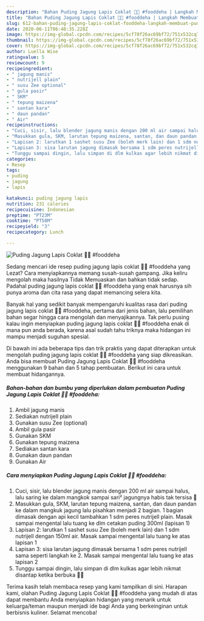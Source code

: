 ```yaml
---
description: "Bahan Puding Jagung Lapis Coklat 🌽🍫 #fooddeha | Langkah Membuat Puding Jagung Lapis Coklat 🌽🍫 #fooddeha Yang Bikin Ngiler"
title: "Bahan Puding Jagung Lapis Coklat 🌽🍫 #fooddeha | Langkah Membuat Puding Jagung Lapis Coklat 🌽🍫 #fooddeha Yang Bikin Ngiler"
slug: 612-bahan-puding-jagung-lapis-coklat-fooddeha-langkah-membuat-puding-jagung-lapis-coklat-fooddeha-yang-bikin-ngiler
date: 2020-06-11T06:48:35.228Z
image: https://img-global.cpcdn.com/recipes/5cf78f26ac69bf72/751x532cq70/puding-jagung-lapis-coklat-🌽🍫-fooddeha-foto-resep-utama.jpg
thumbnail: https://img-global.cpcdn.com/recipes/5cf78f26ac69bf72/751x532cq70/puding-jagung-lapis-coklat-🌽🍫-fooddeha-foto-resep-utama.jpg
cover: https://img-global.cpcdn.com/recipes/5cf78f26ac69bf72/751x532cq70/puding-jagung-lapis-coklat-🌽🍫-fooddeha-foto-resep-utama.jpg
author: Luella Wise
ratingvalue: 5
reviewcount: 9
recipeingredient:
- " jagung manis"
- " nutrijell plain"
- " susu Zee optional"
- " gula pasir"
- " SKM"
- " tepung maizena"
- " santan kara"
- " daun pandan"
- " Air"
recipeinstructions:
- "Cuci, sisir, lalu blender jagung manis dengan 200 ml air sampai halus, lalu saring ke dalam mangkok sampai sari² jagungnya habis tak tersisa 🤭"
- "Masukkan gula, SKM, larutan tepung maizena, santan, dan daun pandan ke dalam mangkuk jagung lalu pisahkan menjadi 2 bagian. 1 bagian dimasak dengan api kecil tambahkan 1 sdm peres nutrijell plain. Masak sampai mengental lalu tuang ke dlm cetakan puding 300ml (lapisan 1)"
- "Lapisan 2: larutkan 1 sashet susu Zee (boleh merk lain) dan 1 sdm nutrijell dengan 150ml air. Masak sampai mengental lalu tuang ke atas lapisan 1"
- "Lapisan 3: sisa larutan jagung dimasak bersama 1 sdm peres nutrijell sama seperti langkah ke 2. Masak sampai mengental lalu tuang ke atas lapisan 2"
- "Tunggu sampai dingin, lalu simpan di dlm kulkas agar lebih nikmat disantap ketika berbuka 🥰🥰"
categories:
- Resep
tags:
- puding
- jagung
- lapis

katakunci: puding jagung lapis 
nutrition: 231 calories
recipecuisine: Indonesian
preptime: "PT23M"
cooktime: "PT58M"
recipeyield: "3"
recipecategory: Lunch

---
```



![Puding Jagung Lapis Coklat 🌽🍫 #fooddeha](https://img-global.cpcdn.com/recipes/5cf78f26ac69bf72/751x532cq70/puding-jagung-lapis-coklat-🌽🍫-fooddeha-foto-resep-utama.jpg)

Sedang mencari ide resep puding jagung lapis coklat 🌽🍫 #fooddeha yang Lezat? Cara menyiapkannya memang susah-susah gampang. Jika keliru mengolah maka hasilnya Tidak Memuaskan dan bahkan tidak sedap. Padahal puding jagung lapis coklat 🌽🍫 #fooddeha yang enak harusnya sih punya aroma dan cita rasa yang dapat memancing selera kita.



Banyak hal yang sedikit banyak mempengaruhi kualitas rasa dari puding jagung lapis coklat 🌽🍫 #fooddeha, pertama dari jenis bahan, lalu pemilihan bahan segar hingga cara mengolah dan menyajikannya. Tak perlu pusing kalau ingin menyiapkan puding jagung lapis coklat 🌽🍫 #fooddeha enak di mana pun anda berada, karena asal sudah tahu triknya maka hidangan ini mampu menjadi suguhan spesial.


Di bawah ini ada beberapa tips dan trik praktis yang dapat diterapkan untuk mengolah puding jagung lapis coklat 🌽🍫 #fooddeha yang siap dikreasikan. Anda bisa membuat Puding Jagung Lapis Coklat 🌽🍫 #fooddeha menggunakan 9 bahan dan 5 tahap pembuatan. Berikut ini cara untuk membuat hidangannya.

<!--inarticleads1-->

##### Bahan-bahan dan bumbu yang diperlukan dalam pembuatan Puding Jagung Lapis Coklat 🌽🍫 #fooddeha:

1. Ambil  jagung manis
1. Sediakan  nutrijell plain
1. Gunakan  susu Zee (optional)
1. Ambil  gula pasir
1. Gunakan  SKM
1. Gunakan  tepung maizena
1. Sediakan  santan kara
1. Gunakan  daun pandan
1. Gunakan  Air




<!--inarticleads2-->

##### Cara menyiapkan Puding Jagung Lapis Coklat 🌽🍫 #fooddeha:

1. Cuci, sisir, lalu blender jagung manis dengan 200 ml air sampai halus, lalu saring ke dalam mangkok sampai sari² jagungnya habis tak tersisa 🤭
1. Masukkan gula, SKM, larutan tepung maizena, santan, dan daun pandan ke dalam mangkuk jagung lalu pisahkan menjadi 2 bagian. 1 bagian dimasak dengan api kecil tambahkan 1 sdm peres nutrijell plain. Masak sampai mengental lalu tuang ke dlm cetakan puding 300ml (lapisan 1)
1. Lapisan 2: larutkan 1 sashet susu Zee (boleh merk lain) dan 1 sdm nutrijell dengan 150ml air. Masak sampai mengental lalu tuang ke atas lapisan 1
1. Lapisan 3: sisa larutan jagung dimasak bersama 1 sdm peres nutrijell sama seperti langkah ke 2. Masak sampai mengental lalu tuang ke atas lapisan 2
1. Tunggu sampai dingin, lalu simpan di dlm kulkas agar lebih nikmat disantap ketika berbuka 🥰🥰




Terima kasih telah membaca resep yang kami tampilkan di sini. Harapan kami, olahan Puding Jagung Lapis Coklat 🌽🍫 #fooddeha yang mudah di atas dapat membantu Anda menyiapkan hidangan yang menarik untuk keluarga/teman maupun menjadi ide bagi Anda yang berkeinginan untuk berbisnis kuliner. Selamat mencoba!
